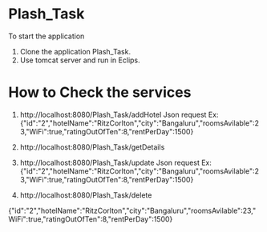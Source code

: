 # Plash_Task

To start the application
1.  Clone the application Plash_Task.
2.  Use tomcat server and run in Eclips.



# How to Check the services

1.  http://localhost:8080/Plash_Task/addHotel
Json request Ex:{"id":"2","hotelName":"RitzCorlton","city":"Bangaluru","roomsAvilable":23,"WiFi":true,"ratingOutOfTen":8,"rentPerDay":1500}

2.  http://localhost:8080/Plash_Task/getDetails


3.  http://localhost:8080/Plash_Task/update
Json request Ex:{"id":"2","hotelName":"RitzCorlton","city":"Bangaluru","roomsAvilable":23,"WiFi":true,"ratingOutOfTen":8,"rentPerDay":1500}


4.  http://localhost:8080/Plash_Task/delete

{"id":"2","hotelName":"RitzCorlton","city":"Bangaluru","roomsAvilable":23,"WiFi":true,"ratingOutOfTen":8,"rentPerDay":1500}
